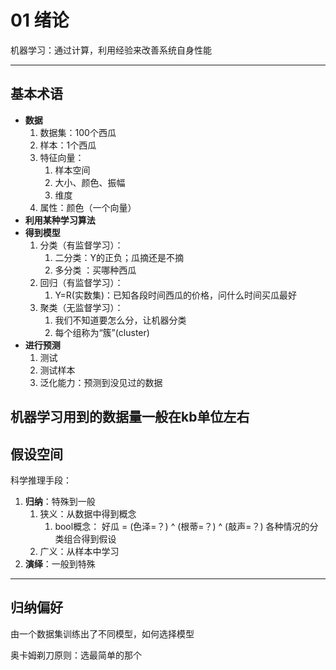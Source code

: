 # 01 绪论

机器学习：通过计算，利用经验来改善系统自身性能

---

## 基本术语

* **数据**
    1. 数据集：100个西瓜
    2. 样本：1个西瓜
    3. 特征向量：
        1) 样本空间
        2) 大小、颜色、振幅
        3) 维度
    4. 属性：颜色（一个向量）
* **利用某种学习算法**
* **得到模型**
    1. 分类（有监督学习）：
        1. 二分类：Y的正负；瓜摘还是不摘
        2. 多分类 ：买哪种西瓜
    2. 回归（有监督学习）：
        1. Y=R(实数集)：已知各段时间西瓜的价格，问什么时间买瓜最好
    3. 聚类（无监督学习）：
        1. 我们不知道要怎么分，让机器分类
        2. 每个组称为“簇”(cluster)
* **进行预测**
    1. 测试
    2. 测试样本
    3. 泛化能力：预测到没见过的数据

机器学习用到的数据量一般在kb单位左右
---

## 假设空间
科学推理手段：
1. **归纳**：特殊到一般
   1. 狭义：从数据中得到概念
        1. bool概念：
            好瓜 = (色泽=？) ^ (根蒂=？) ^ (敲声=？)
            各种情况的分类组合得到假设
   2. 广义：从样本中学习
2. **演绎**：一般到特殊

---

## 归纳偏好
由一个数据集训练出了不同模型，如何选择模型

奥卡姆剃刀原则：选最简单的那个